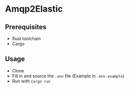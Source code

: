 # Amqp2Elastic

## Prerequisites

- Rust toolchain
- Cargo

## Usage

- Clone
- Fill in and source the `.env` file (Example in `.env.example`)
- Run with `cargo run`
